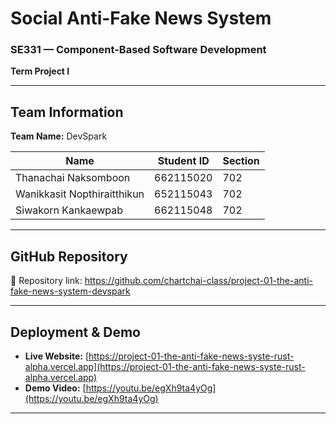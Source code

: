 # Social Anti-Fake News System  
### SE331 — Component-Based Software Development  
**Term Project I**

---

## Team Information

**Team Name:** DevSpark

|  Name                         | Student ID     |  Section   |
|-------------------------------|----------------|------------|
| Thanachai Naksomboon          | 662115020      | 702        |
| Wanikkasit Nopthiraitthikun   | 652115043      | 702        |
| Siwakorn Kankaewpab           | 662115048      | 702        |

---

## GitHub Repository

🔗 Repository link: https://github.com/chartchai-class/project-01-the-anti-fake-news-system-devspark

---

## Deployment & Demo

- **Live Website:** [https://project-01-the-anti-fake-news-syste-rust-alpha.vercel.app](https://project-01-the-anti-fake-news-syste-rust-alpha.vercel.app)  
- **Demo Video:** [https://youtu.be/egXh9ta4yOg](https://youtu.be/egXh9ta4yOg)

---

